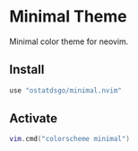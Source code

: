 # Minimal Theme

Minimal color theme for neovim.

## Install

```lua
use "ostatdsgo/minimal.nvim"
```

## Activate

```lua
vim.cmd("colorscheme minimal")
```

